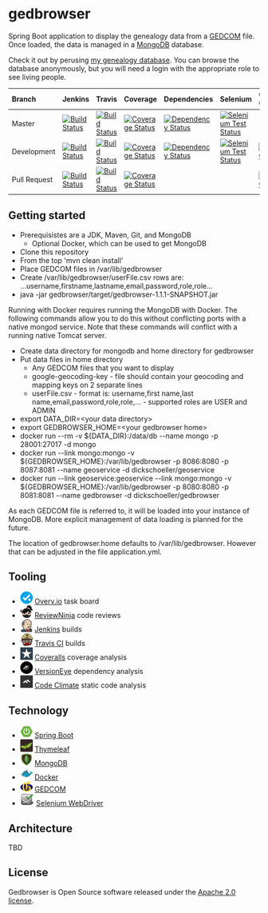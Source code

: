 # gedbrowser

Spring Boot application to display the genealogy data from a
[GEDCOM](http://wiki-en.genealogy.net/GEDCOM) file. Once loaded,
the data is managed
in a [MongoDB](https://www.mongodb.org/) database.

Check it out by perusing [my genealogy
database](http://www.schoellerfamily.org/gedbrowser/surnames?db=schoeller). You can
browse the database anonymously, but you will need a login with the appropriate
role to see living people.

| Branch | Jenkins | Travis | Coverage | Dependencies | Selenium | Code Climate |
| :--- | :--- | :--- | :--- | :--- | :--- | :--- |
| Master | [![Build Status](http://www.schoellerfamily.org/jenkins/buildStatus/icon?job=gedbrowser)](http://www.schoellerfamily.org/jenkins/job/gedbrowser/) | [![Build Status](https://api.travis-ci.org/dickschoeller/gedbrowser.svg?branch=master)](https://travis-ci.org/dickschoeller/gedbrowser) | [![Coverage Status](https://coveralls.io/repos/github/dickschoeller/gedbrowser/badge.svg?branch=master)](https://coveralls.io/github/dickschoeller/gedbrowser?branch=master) | [![Dependency Status](https://www.versioneye.com/user/projects/5875a8c4fff5dc0039db0d10/badge.svg)](https://www.versioneye.com/user/projects/5875a8c4fff5dc0039db0d10?child=summary#tab-dependencies) | [![Selenium Test Status](http://www.schoellerfamily.org/jenkins/buildStatus/icon?job=gedbrowser-selenium)](http://www.schoellerfamily.org/jenkins/job/gedbrowser-selenium) |
| Development | [![Build Status](http://www.schoellerfamily.org/jenkins/buildStatus/icon?job=gedbrowser-development)](http://www.schoellerfamily.org/jenkins/job/gedbrowser-development/) | [![Build Status](https://api.travis-ci.org/dickschoeller/gedbrowser.svg?branch=development)](https://travis-ci.org/dickschoeller/gedbrowser) | [![Coverage Status](https://coveralls.io/repos/github/dickschoeller/gedbrowser/badge.svg?branch=development)](https://coveralls.io/github/dickschoeller/gedbrowser?branch=development) |[![Dependency Status](https://www.versioneye.com/user/projects/5894a1e327d3c300443034fe/badge.svg)](https://www.versioneye.com/user/projects/5894a1e327d3c300443034fe?child=summary#tab-dependencies) | [![Selenium Test Status](http://www.schoellerfamily.org/jenkins/buildStatus/icon?job=gedbrowser-selenium-development)](http://www.schoellerfamily.org/jenkins/job/gedbrowser-selenium-development) | [![Code Climate](https://codeclimate.com/github/dickschoeller/gedbrowser/badges/gpa.svg)](https://codeclimate.com/github/dickschoeller/gedbrowser) |
| Pull Request | [![Build Status](http://www.schoellerfamily.org/jenkins/buildStatus/icon?job=gedbrowser-pull)](http://www.schoellerfamily.org/jenkins/job/gedbrowser-pull/) | [![Build Status](https://api.travis-ci.org/dickschoeller/gedbrowser.svg)](https://travis-ci.org/dickschoeller/gedbrowser) | [![Coverage Status](https://coveralls.io/repos/github/dickschoeller/gedbrowser/badge.svg)](https://coveralls.io/github/dickschoeller/gedbrowser) | | | [![Code Climate](https://codeclimate.com/github/dickschoeller/gedbrowser/badges/gpa.svg)](https://codeclimate.com/github/dickschoeller/gedbrowser) |

## Getting started

* Prerequisistes are a JDK, Maven, Git, and MongoDB
  * Optional Docker, which can be used to get MongoDB
* Clone this repository
* From the top 'mvn clean install'
* Place GEDCOM files in /var/lib/gedbrowser
* Create /var/lib/gedbrowser/userFile.csv rows are:
...username,firstname,lastname,email,password,role,role...
* java -jar gedbrowser/target/gedbrowser-1.1.1-SNAPSHOT.jar

Running with Docker requires running the MongoDB with Docker. The following
commands allow you to do this without conflicting ports with a native mongod
service. Note that these commands will conflict with a running native Tomcat
server.

* Create data directory for mongodb and home directory for gedbrowser
* Put data files in home directory
  * Any GEDCOM files that you want to display
  * google-geocoding-key - file should contain your geocoding and mapping keys
  on 2 separate lines
  * userFile.csv - format is: username,first name,last
  name,email,password,role,role,... - supported roles are USER and ADMIN
* export DATA_DIR=&lt;your data directory&gt;
* export GEDBROWSER_HOME=&lt;your gedbrowser home&gt;
* docker run --rm -v ${DATA_DIR}:/data/db --name mongo -p 28001:27017 -d mongo
* docker run --link mongo:mongo -v ${GEDBROWSER_HOME}:/var/lib/gedbrowser -p
8086:8080 -p 8087:8081 --name geoservice -d dickschoeller/geoservice
* docker run --link geoservice:geoservice --link mongo:mongo -v
${GEDBROWSER_HOME}:/var/lib/gedbrowser -p 8080:8080 -p 8081:8081 --name
gedbrowser -d dickschoeller/gedbrowser

As each GEDCOM file is referred to, it will be loaded into your instance of
MongoDB. More explicit management of data loading is planned for the future.

The location of gedbrowser.home defaults to /var/lib/gedbrowser. However that
can be adjusted in the file application.yml.

## Tooling

* ![](images/overvio.png)
[Overv.io](https://overv.io/dickschoeller/gedbrowser/)
task board
* ![](images/reviewninja-25.png)
[ReviewNinja](https://app.review.ninja/dickschoeller/gedbrowser)
code reviews
* ![](images/jenkins-25.png)
[Jenkins](http://www.schoellerfamily.org/jenkins/)
builds
* ![](images/travis-ci-25.png)
[Travis CI](https://travis-ci.org/dickschoeller/gedbrowser)
builds
* ![](images/coveralls-25.png)
[Coveralls](https://coveralls.io/github/dickschoeller/gedbrowser)
coverage analysis
* ![](images/versioneye-25.png)
[VersionEye](https://www.versioneye.com/user/projects/586bf6913ab148003228ac5d?child=summary#tab-dependencies)
dependency analysis
* ![](images/codeclimate-25.png)
[Code Climate](https://codeclimate.com/github/dickschoeller/gedbrowser)
static code analysis

## Technology

* ![](images/spring-boot-25.png)
[Spring Boot](http://projects.spring.io/spring-boot/)
* ![](images/thymeleaf-25.png)
[Thymeleaf](http://www.thymeleaf.org/)
* ![](images/mongodb-25.png)
[MongoDB](https://www.mongodb.org/)
* ![](images/docker-25.png)
[Docker](https://www.docker.com/)
* ![](images/genealogy-net-25.png)
[GEDCOM](http://wiki-en.genealogy.net/GEDCOM)
* ![](images/selenium-25.png)
[Selenium WebDriver](http://www.seleniumhq.org/projects/webdriver/)

## Architecture

TBD

## License

Gedbrowser is Open Source software released under the
[Apache 2.0 license](http://www.apache.org/licenses/LICENSE-2.0.html).
